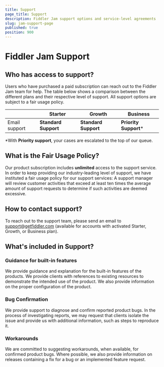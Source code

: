 ```yaml
---
title: Support 
page_title: Support
description: Fiddler Jam support options and service-level agreements
slug: jam-support-page
published: true
position: 900
---
```


# Fiddler Jam Support

## Who has access to support?

Users who have purchased a paid subscription can reach out to the Fiddler Jam team for help. The table below shows a comparison between the different plans and their respective level of support. All support options are subject to a fair usage policy.

|   | **Starter**   |**Growth**   | **Business**  | 
|---|---|---|---|
| Email support |  __Standard Support__ |  __Standard Support__ | __Priority Support__* | 


*With __Priority support__, your cases are escalated to the top of our queue.


## What is the Fair Usage Policy?

Our product subscription includes **unlimited** access to the support service. In order to keep providing our industry-leading level of support, we have instituted a fair usage policy for our support services:
A support manager will review customer activities that exceed at least ten times the average amount of support requests to determine if such activities are deemed excessive.

## How to contact support?

To reach out to the support team, please send an email to support@getfiddler.com (available for accounts with activated Starter, Growth, or Business plan).

## What's included in Support?

### Guidance for built-in features

We provide guidance and explanation for the built-in features of the products. We provide clients with references to existing resources to demonstrate the intended use of the product. We also provide information on the proper configuration of the product.

### Bug Confirmation

We provide support to diagnose and confirm reported product bugs. In the process of investigating reports, we may request that clients isolate the issue and provide us with additional information, such as steps to reproduce it.

### Workarounds

We are committed to suggesting workarounds, when available, for confirmed product bugs. Where possible, we also provide information on releases containing a fix for a bug or an implemented feature request.
